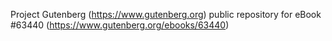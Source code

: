 Project Gutenberg (https://www.gutenberg.org) public repository for
eBook #63440 (https://www.gutenberg.org/ebooks/63440)
